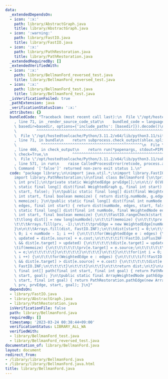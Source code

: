 ```yaml
---
data:
  _extendedDependsOn:
  - icon: ':x:'
    path: library/AbstractGraph.java
    title: library/AbstractGraph.java
  - icon: ':warning:'
    path: library/FastIO.java
    title: library/FastIO.java
  - icon: ':x:'
    path: library/PathRestoration.java
    title: library/PathRestoration.java
  _extendedRequiredBy: []
  _extendedVerifiedWith:
  - icon: ':x:'
    path: library/BellmanFord_reversed_test.java
    title: library/BellmanFord_reversed_test.java
  - icon: ':x:'
    path: library/BellmanFord_test.java
    title: library/BellmanFord_test.java
  _isVerificationFailed: true
  _pathExtension: java
  _verificationStatusIcon: ':x:'
  attributes: {}
  bundledCode: "Traceback (most recent call last):\n  File \"/opt/hostedtoolcache/Python/3.11.2/x64/lib/python3.11/site-packages/onlinejudge_verify/documentation/build.py\"\
    , line 71, in _render_source_code_stat\n    bundled_code = language.bundle(stat.path,\
    \ basedir=basedir, options={'include_paths': [basedir]}).decode()\n          \
    \         ^^^^^^^^^^^^^^^^^^^^^^^^^^^^^^^^^^^^^^^^^^^^^^^^^^^^^^^^^^^^^^^^^^^^^^^^^^^^^^^^^\n\
    \  File \"/opt/hostedtoolcache/Python/3.11.2/x64/lib/python3.11/site-packages/onlinejudge_verify/languages/user_defined.py\"\
    , line 71, in bundle\n    return subprocess.check_output(shlex.split(command))\n\
    \           ^^^^^^^^^^^^^^^^^^^^^^^^^^^^^^^^^^^^^^^^^^^^^\n  File \"/opt/hostedtoolcache/Python/3.11.2/x64/lib/python3.11/subprocess.py\"\
    , line 466, in check_output\n    return run(*popenargs, stdout=PIPE, timeout=timeout,\
    \ check=True,\n           ^^^^^^^^^^^^^^^^^^^^^^^^^^^^^^^^^^^^^^^^^^^^^^^^^^^^^^^^^\n\
    \  File \"/opt/hostedtoolcache/Python/3.11.2/x64/lib/python3.11/subprocess.py\"\
    , line 571, in run\n    raise CalledProcessError(retcode, process.args,\nsubprocess.CalledProcessError:\
    \ Command '['false']' returned non-zero exit status 1.\n"
  code: "package library;\n\nimport java.util.*;\nimport library.FastIO;\nimport library.AbstractGraph;\n\
    import library.PathRestoration;\n\nfinal class BellmanFord {\n\tprivate static\
    \ int prv[];\n\tprivate static WeightedEdge prvEdge[];\n\n\t// O(VE)\n\tpublic\
    \ static final long[] dist(final WeightedGraph g, final int start) { return dist(g,\
    \ start, false); }\n\tpublic static final long[] dist(final WeightedGraph g, final\
    \ int start, final boolean memoize) { return dist(g.numNode, g.edges(), start,\
    \ memoize); }\n\tpublic static final long[] dist(final int numNode, final WeightedNode\
    \ edges, final int start) { return dist(numNode, edges, start, false); }\n\tpublic\
    \ static final long[] dist(final int numNode, final WeightedNode edges, final\
    \ int start, final boolean memoize) {\n\t\tFastIO.rangeCheck(start, numNode);\n\
    \t\tlong dist[] = new long[numNode];\n\t\tif(memoize) {\n\t\t\tprv = new int[numNode];\n\
    \t\t\tArrays.fill(prv, -1);\n\t\t\tprvEdge = new WeightedEdge[numNode];\n\t\t\
    }\n\n\t\tArrays.fill(dist, FastIO.INF);\n\t\tdist[start] = 0;\n\t\tfor(int i =\
    \ 0; i < numNode - 1; i ++) {\n\t\t\tfor(WeightedEdge e : edges) {\n\t\t\t\tlong\
    \ updated = dist[e.source] + e.cost;\n\t\t\t\tif(!FastIO.isPlusINF(dist[e.source])\
    \ && dist[e.target] > updated) {\n\t\t\t\t\tdist[e.target] = updated;\n\t\t\t\t\
    \tif(memoize) {\n\t\t\t\t\t\tprv[e.target] = e.source;\n\t\t\t\t\t\tprvEdge[e.target]\
    \ = e;\n\t\t\t\t\t}\n\t\t\t\t}\n\t\t\t}\n\t\t}\n\t\tfor(int i = 0; i < numNode;\
    \ i ++) {\n\t\t\tfor(WeightedEdge e : edges) {\n\t\t\t\tif(!FastIO.isPlusINF(dist[e.source])\
    \ && dist[e.target] > dist[e.source] + e.cost) {\n\t\t\t\t\tdist[e.target] = -\
    \ FastIO.INF;\n\t\t\t\t}\n\t\t\t}\n\t\t}\n\t\treturn dist;\n\t}\n\n\tpublic static\
    \ final int[] path(final int start, final int goal) { return PathRestoration.path(prv,\
    \ start, goal); }\n\tpublic static final ArrayWeightedNode pathEdge(final int\
    \ start, final int goal) { return PathRestoration.pathEdge(new ArrayWeightedNode(-1),\
    \ prv, prvEdge, start, goal); }\n}"
  dependsOn:
  - library/FastIO.java
  - library/AbstractGraph.java
  - library/PathRestoration.java
  isVerificationFile: false
  path: library/BellmanFord.java
  requiredBy: []
  timestamp: '2023-03-24 00:38:44+09:00'
  verificationStatus: LIBRARY_ALL_WA
  verifiedWith:
  - library/BellmanFord_test.java
  - library/BellmanFord_reversed_test.java
documentation_of: library/BellmanFord.java
layout: document
redirect_from:
- /library/library/BellmanFord.java
- /library/library/BellmanFord.java.html
title: library/BellmanFord.java
---
```

